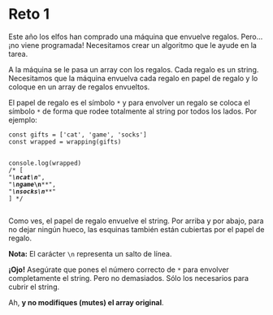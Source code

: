 <h1>Reto 1</h1>
<p>Este año los elfos han comprado una máquina que envuelve regalos. Pero… ¡no viene programada! Necesitamos crear un algoritmo que le ayude en la tarea.</p>
<p>A la máquina se le pasa un array con los regalos. Cada regalo es un string. Necesitamos que la máquina envuelva cada regalo en papel de regalo y lo coloque en un array de regalos envueltos.</p>
<p>El papel de regalo es el símbolo <code>*</code> y para envolver un regalo se coloca el símbolo <code>*</code> de forma que rodee totalmente al string por todos los lados. Por ejemplo:</p>
<pre><code class="javascript language-javascript shj-lang-js shj-inline" data-lang="js"><span class="shj-syn-kwd">const</span> gifts <span class="shj-syn-oper">=</span> [<span class="shj-syn-str">'cat'</span><span class="shj-syn-oper">,</span> <span class="shj-syn-str">'game'</span><span class="shj-syn-oper">,</span> <span class="shj-syn-str">'socks'</span>]
<span class="shj-syn-kwd">const</span> wrapped <span class="shj-syn-oper">=</span> <span class="shj-syn-func">wrapping</span>(gifts)

console<span class="shj-syn-oper">.</span><span class="shj-syn-func">log</span>(wrapped)
<span class="shj-syn-cmnt">/* [
  "*****\n*cat*\n*****",
  "******\n*game*\n******",
  "*******\n*socks*\n*******"
] */</span>
</code></pre>
<p>Como ves, el papel de regalo envuelve el string. Por arriba y por abajo, para no dejar ningún hueco, las esquinas también están cubiertas por el papel de regalo.</p>
<p><strong>Nota:</strong> El carácter <code>\n</code> representa un salto de línea.</p>
<p><strong>¡Ojo!</strong> Asegúrate que pones el número correcto de <code>*</code> para envolver completamente el string. Pero no demasiados. Sólo los necesarios para cubrir el string.</p>
<p>Ah, <strong>y no modifiques (mutes) el array original</strong>.</p></div>